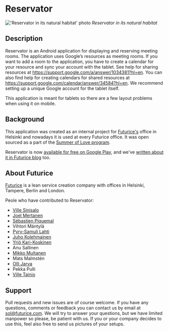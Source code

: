 Reservator
==========

!['Reservator in its natural habitat' photo](http://i.imgur.com/xd1xi09.jpg)
*Reservator in its natural habitat*

Description
-----------
Reservator is an Android application for displaying and reserving meeting rooms. The application uses Google’s resources as meeting rooms. If you want to add a room to the application, you have to create a calendar for your resource and sync your account with the tablet. See help for sharing resources at https://support.google.com/a/answer/1034381?hl=en. You can also find help for creating calendars for shared resources at https://support.google.com/calendar/answer/34584?hl=en. We recommend setting up a unique Google account for the tablet itself.

This application is meant for tablets so there are a few layout problems when using it on mobile.

Background
----------
This application was created as an internal project for <a href="http://www.futurice.com">Futurice's</a> office in Helsinki and nowadays it is used at every Futurice office. It was open sourced as a part of the <a href="http://blog.futurice.com/summer-of-love-of-open-source">Summer of Love program</a>.

Reservator is now [available for free on Google Play](https://play.google.com/store/apps/details?id=com.futurice.android.reservator),
and we've [written about it in Futurice blog](http://blog.futurice.com/reservator) too.

About Futurice
--------------
<a href="http://www.futurice.com">Futurice</a> is a lean service creation company with offices in Helsinki, Tampere, Berlin and London.

Peole who have contributed to Reservator:
* <a href="https://github.com/villesinisalo">Ville Sinisalo</a>
* <a href="https://github.com/joelmertanen">Joel Mertanen</a>
* <a href="https://github.com/sebpiq">Sébastien Piquemal</a>
* Vihtori Mäntylä
* <a href="https://github.com/Pyppe">Pyry-Samuli Lahti</a>
* <a href="https://github.com/jkar">Juho Kolehmainen</a>
* <a href="https://github.com/ykarikos">Yrjö Kari-Koskinen</a>
* Anu Sallinen
* <a href="https://github.com/mikkomultanen">Mikko Multanen</a>
* Mats Malmstén
* <a href="https://github.com/ojarva">Olli Jarva</a>
* Pekka Pulli
* <a href="https://github.com/Wisheri">Ville Tainio</a>

Support
-------
Pull requests and new issues are of course welcome. If you have any questions, comments or feedback you can contact us by email at sol@futurice.com. We will try to answer your questions, but we have limited manpower so please, be patient with us. If you or your company decides to use this, feel also free to send us pictures of your setups.
